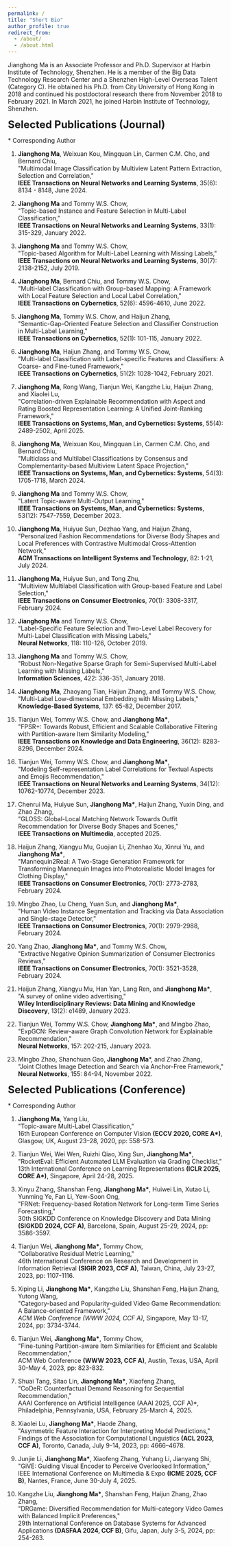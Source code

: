 ```yaml
---
permalink: /
title: "Short Bio"
author_profile: true
redirect_from: 
  - /about/
  - /about.html
---
```


Jianghong Ma is an Associate Professor and Ph.D. Supervisor at Harbin Institute of Technology, Shenzhen. He is a member of the Big Data Technology Research Center and a Shenzhen High-Level Overseas Talent (Category C). He obtained his Ph.D. from City University of Hong Kong in 2018 and continued his postdoctoral research there from November 2018 to February 2021. In March 2021, he joined Harbin Institute of Technology, Shenzhen.


**<font size=5>Selected Publications (Journal)</font>**

\* Corresponding Author

1. **Jianghong Ma**, Weixuan Kou, Mingquan Lin, Carmen C.M. Cho, and Bernard Chiu,  
  "Multimodal Image Classification by Multiview Latent Pattern Extraction, Selection and Correlation,"  
  **IEEE Transactions on Neural Networks and Learning Systems**, 35(6): 8134 - 8148, June 2024.

2. **Jianghong Ma** and Tommy W.S. Chow,  
  "Topic-based Instance and Feature Selection in Multi-Label Classification,"  
  **IEEE Transactions on Neural Networks and Learning Systems**, 33(1): 315-329, January 2022.

3. **Jianghong Ma** and Tommy W.S. Chow,  
  "Topic-based Algorithm for Multi-Label Learning with Missing Labels,"  
  **IEEE Transactions on Neural Networks and Learning Systems**, 30(7): 2138-2152, July 2019.

4. **Jianghong Ma**, Bernard Chiu, and Tommy W.S. Chow,  
  "Multi-label Classification with Group-based Mapping: A Framework with Local Feature Selection and Local Label Correlation,"  
  **IEEE Transactions on Cybernetics**, 52(6): 4596-4610, June 2022.

5. **Jianghong Ma**, Tommy W.S. Chow, and Haijun Zhang,  
  "Semantic-Gap-Oriented Feature Selection and Classifier Construction in Multi-Label Learning,"  
  **IEEE Transactions on Cybernetics**, 52(1): 101-115, January 2022.

6. **Jianghong Ma**, Haijun Zhang, and Tommy W.S. Chow,  
  "Multi-label Classification with Label-specific Features and Classifiers: A Coarse- and Fine-tuned Framework,"  
  **IEEE Transactions on Cybernetics**, 51(2): 1028-1042, February 2021.

7. **Jianghong Ma**, Rong Wang, Tianjun Wei, Kangzhe Liu, Haijun Zhang, and Xiaolei Lu,  
  "Correlation-driven Explainable Recommendation with Aspect and Rating Boosted Representation Learning: A Unified Joint-Ranking Framework,"  
  **IEEE Transactions on Systems, Man, and Cybernetics: Systems**, 55(4): 2489-2502, April 2025. 

8. **Jianghong Ma**, Weixuan Kou, Mingquan Lin, Carmen C.M. Cho, and Bernard Chiu,  
  "Multiclass and Multilabel Classifications by Consensus and Complementarity-based Multiview Latent Space Projection,"  
  **IEEE Transactions on Systems, Man, and Cybernetics: Systems**, 54(3): 1705-1718, March 2024. 

9. **Jianghong Ma** and Tommy W.S. Chow,  
  "Latent Topic-aware Multi-Output Learning,"  
  **IEEE Transactions on Systems, Man, and Cybernetics: Systems**, 53(12): 7547-7559, December 2023. 

10. **Jianghong Ma**, Huiyue Sun, Dezhao Yang, and Haijun Zhang,  
  "Personalized Fashion Recommendations for Diverse Body Shapes and Local Preferences with Contrastive Multimodal Cross-Attention Network,"  
  **ACM Transactions on Intelligent Systems and Technology**, 82: 1-21, July 2024. 

11. **Jianghong Ma**, Huiyue Sun, and Tong Zhu,  
  "Multiview Multilabel Classification with Group-based Feature and Label Selection,"  
  **IEEE Transactions on Consumer Electronics**, 70(1): 3308-3317, February 2024.

12. **Jianghong Ma** and Tommy W.S. Chow,  
  "Label-Specific Feature Selection and Two-Level Label Recovery for Multi-Label Classification with Missing Labels,"  
  **Neural Networks**, 118: 110-126, October 2019.

13. **Jianghong Ma** and Tommy W.S. Chow,  
  "Robust Non-Negative Sparse Graph for Semi-Supervised Multi-Label Learning with Missing Labels,"  
  **Information Sciences**, 422: 336-351, January 2018.

14. **Jianghong Ma**, Zhaoyang Tian, Haijun Zhang, and Tommy W.S. Chow,  
  "Multi-Label Low-dimensional Embedding with Missing Labels,"  
  **Knowledge-Based Systems**, 137: 65-82, December 2017.

15. Tianjun Wei, Tommy W.S. Chow, and **Jianghong Ma\***,  
   "FPSR+: Towards Robust, Efficient and Scalable Collaborative Filtering with Partition-aware Item Similarity Modeling,"  
   **IEEE Transactions on Knowledge and Data Engineering**, 36(12): 8283-8296, December 2024. 

16. Tianjun Wei, Tommy W.S. Chow, and **Jianghong Ma\***,  
   "Modeling Self-representation Label Correlations for Textual Aspects and Emojis Recommendation,"  
   **IEEE Transactions on Neural Networks and Learning Systems**, 34(12): 10762-10774, December 2023.

17. Chenrui Ma, Huiyue Sun, **Jianghong Ma\***, Haijun Zhang, Yuxin Ding, and Zhao Zhang,  
   "GLOSS: Global-Local Matching Network Towards Outfit Recommendation for Diverse Body Shapes and Scenes,"  
   **IEEE Transactions on Multimedia**, accepted 2025. 

18. Haijun Zhang, Xiangyu Mu, Guojian Li, Zhenhao Xu, Xinrui Yu, and **Jianghong Ma\***,  
   "Mannequin2Real: A Two-Stage Generation Framework for Transforming Mannequin Images into Photorealistic Model Images for Clothing Display,"  
   **IEEE Transactions on Consumer Electronics**, 70(1): 2773-2783, February 2024. 

19. Mingbo Zhao, Lu Cheng, Yuan Sun, and **Jianghong Ma\***,  
   "Human Video Instance Segmentation and Tracking via Data Association and Single-stage Detector,"  
   **IEEE Transactions on Consumer Electronics**, 70(1): 2979-2988, February 2024. 

20. Yang Zhao, **Jianghong Ma\***, and Tommy W.S. Chow,  
   "Extractive Negative Opinion Summarization of Consumer Electronics Reviews,"  
   **IEEE Transactions on Consumer Electronics**, 70(1): 3521-3528, February 2024.

21. Haijun Zhang, Xiangyu Mu, Han Yan, Lang Ren, and **Jianghong Ma\***,  
   "A survey of online video advertising,"  
   **Wiley Interdisciplinary Reviews: Data Mining and Knowledge Discovery**, 13(2): e1489, January 2023.

22. Tianjun Wei, Tommy W.S. Chow, **Jianghong Ma\***, and Mingbo Zhao,  
   "ExpGCN: Review-aware Graph Convolution Network for Explainable Recommendation,"  
   **Neural Networks**, 157: 202-215, January 2023.

23. Mingbo Zhao, Shanchuan Gao, **Jianghong Ma***, and Zhao Zhang,  
   "Joint Clothes Image Detection and Search via Anchor-Free Framework,"  
   **Neural Networks**, 155: 84-94, November 2022.

  **<font size=5>Selected Publications (Conference)</font>**

  \* Corresponding Author

1. **Jianghong Ma**, Yang Liu,  
   "Topic-aware Multi-Label Classification,"  
   16th European Conference on Computer Vision **(ECCV 2020, CORE A\*)**, Glasgow, UK, August 23–28, 2020, pp: 558-573.  

2. Tianjun Wei, Wei Wen, Ruizhi Qiao, Xing Sun, **Jianghong Ma\***,  
   "RocketEval: Efficient Automated LLM Evaluation via Grading Checklist,"  
   13th International Conference on Learning Representations **(ICLR 2025, CORE A\*)**, Singapore, April 24-28, 2025. 

3. Xinyu Zhang, Shanshan Feng, **Jianghong Ma\***, Huiwei Lin, Xutao Li, Yunming Ye, Fan Li, Yew-Soon Ong,  
   "FRNet: Frequency-based Rotation Network for Long-term Time Series Forecasting,"  
   30th SIGKDD Conference on Knowledge Discovery and Data Mining **(SIGKDD 2024, CCF A)**, Barcelona, Spain, August 25-29, 2024, pp: 3586-3597.   

4. Tianjun Wei, **Jianghong Ma\***, Tommy Chow,  
   "Collaborative Residual Metric Learning,"  
   46th International Conference on Research and Development in Information Retrieval **(SIGIR 2023, CCF A)**, Taiwan, China, July 23-27, 2023, pp: 1107-1116.

5. Xiping Li, **Jianghong Ma\***, Kangzhe Liu, Shanshan Feng, Haijun Zhang, Yutong Wang,  
    "Category-based and Popularity-guided Video Game Recommendation: A Balance-oriented Framework,"  
    *ACM Web Conference (WWW 2024, CCF A)*, Singapore, May 13-17, 2024, pp: 3734-3744.

6. Tianjun Wei, **Jianghong Ma\***, Tommy Chow,  
   "Fine-tuning Partition-aware Item Similarities for Efficient and Scalable Recommendation,"  
   ACM Web Conference **(WWW 2023, CCF A)**, Austin, Texas, USA, April 30-May 4, 2023, pp: 823-832.  

7. Shuai Tang, Sitao Lin, **Jianghong Ma\***, Xiaofeng Zhang,  
   "CoDeR: Counterfactual Demand Reasoning for Sequential Recommendation,"  
   AAAI Conference on Artificial Intelligence (AAAI 2025, CCF A)*, Philadelphia, Pennsylvania, USA, February 25-March 4, 2025.  

8. Xiaolei Lu, **Jianghong Ma\***, Haode Zhang,  
   "Asymmetric Feature Interaction for Interpreting Model Predictions,"  
   Findings of the Association for Computational Linguistics **(ACL 2023, CCF A)**, Toronto, Canada, July 9-14, 2023, pp: 4666–4678.

9. Junjie Li, **Jianghong Ma\***, Xiaofeng Zhang, Yuhang Li, Jianyang Shi,  
   "GiVE: Guiding Visual Encoder to Perceive Overlooked Information,"  
   IEEE International Conference on Multimedia & Expo **(ICME 2025, CCF B)**, Nantes, France, June 30-July 4, 2025.  

10. Kangzhe Liu, **Jianghong Ma\***, Shanshan Feng, Haijun Zhang, Zhao Zhang,  
   "DRGame: Diversified Recommendation for Multi-category Video Games with Balanced Implicit Preferences,"  
    29th International Conference on Database Systems for Advanced Applications **(DASFAA 2024, CCF B)**, Gifu, Japan, July 3-5, 2024, pp: 254-263.   


